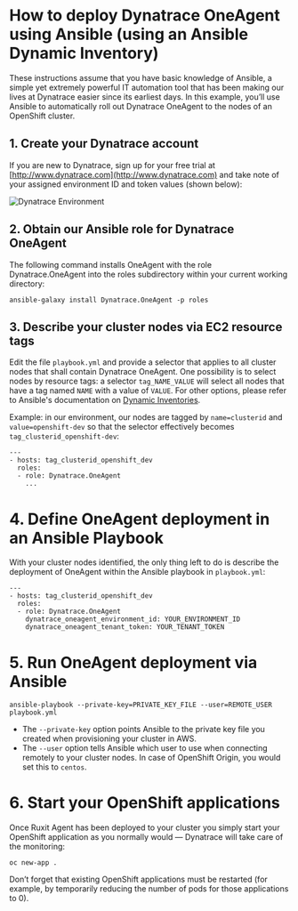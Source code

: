 # How to deploy Dynatrace OneAgent using Ansible (using an Ansible Dynamic Inventory)

These instructions assume that you have basic knowledge of Ansible, a simple yet extremely powerful IT automation tool that has been making our lives at Dynatrace easier since its earliest days. In this example, you’ll use Ansible to automatically roll out Dynatrace OneAgent to the nodes of an OpenShift cluster.

## 1. Create your Dynatrace account

If you are new to Dynatrace, sign up for your free trial at [http://www.dynatrace.com](http://www.dynatrace.com) and take note of your assigned environment ID and token values (shown below):

![Dynatrace Environment](https://github.com/dynatrace-innovationlab/easyTravel-OpenShift/blob/images/dynatrace-environment.png)

## 2. Obtain our Ansible role for Dynatrace OneAgent

The following command installs OneAgent with the role Dynatrace.OneAgent into the roles subdirectory within your current working directory:

```
ansible-galaxy install Dynatrace.OneAgent -p roles
```

## 3. Describe your cluster nodes via EC2 resource tags

Edit the file `playbook.yml` and provide a selector that applies to all cluster nodes that shall contain Dynatrace OneAgent. One possibility is to select nodes by resource tags: a selector `tag_NAME_VALUE` will select all nodes that have a tag named `NAME` with a value of `VALUE`. For other options, please refer to Ansible's documentation on [Dynamic Inventories](http://docs.ansible.com/ansible/intro_dynamic_inventory.html).

Example: in our environment, our nodes are tagged by `name=clusterid` and `value=openshift-dev` so that the selector effectively becomes `tag_clusterid_openshift-dev`:

```
---
- hosts: tag_clusterid_openshift_dev
  roles:
  - role: Dynatrace.OneAgent
    ...
```

# 4. Define OneAgent deployment in an Ansible Playbook

With your cluster nodes identified, the only thing left to do is describe the deployment of OneAgent within the Ansible playbook in `playbook.yml`:

```
---
- hosts: tag_clusterid_openshift_dev
  roles:
  - role: Dynatrace.OneAgent
    dynatrace_oneagent_environment_id: YOUR_ENVIRONMENT_ID
    dynatrace_oneagent_tenant_token: YOUR_TENANT_TOKEN
```

# 5. Run OneAgent deployment via Ansible

```
ansible-playbook --private-key=PRIVATE_KEY_FILE --user=REMOTE_USER playbook.yml 
```

- The `--private-key` option points Ansible to the private key file you created when provisioning your cluster in AWS.
- The `--user` option tells Ansible which user to use when connecting remotely to your cluster nodes. In case of OpenShift Origin, you would set this to `centos`.

# 6. Start your OpenShift applications

Once Ruxit Agent has been deployed to your cluster you simply start your OpenShift application as you normally would — Dynatrace will take care of the monitoring:

```
oc new-app .
```

Don’t forget that existing OpenShift applications must be restarted (for example, by temporarily reducing the number of pods for those applications to 0).